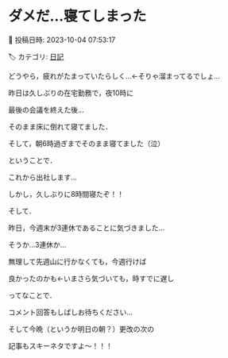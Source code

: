 # ダメだ…寝てしまった

📅 投稿日時: 2023-10-04 07:53:17

🏷️ カテゴリ: [日記](cc4b5682fb7b8b144980957a978653fb0.md)

どうやら，疲れがたまっていたらしく…←そりゃ溜まってるでしょ…


昨日は久しぶりの在宅勤務で，夜10時に


最後の会議を終えた後…





そのまま床に倒れて寝てました．


そして，朝6時過ぎまでそのまま寝てました（泣）





ということで．


これから出社します…


しかし，久しぶりに8時間寝たぞ！！





そして．


昨日，今週末が3連休であることに気づきました…


そうか…3連休か…


無理して先週山に行かなくても，今週行けば


良かったのかも←いまさら気づいても，時すでに遅し





ってなことで．


コメント回答もしばしお待ちください…





そして今晩（というか明日の朝？）更改の次の


記事もスキーネタですよ～！！！
